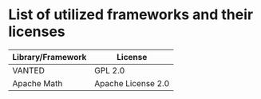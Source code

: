 # List of utilized frameworks and their licenses

Library/Framework | License
------------------|--------
VANTED            | GPL 2.0
Apache Math       | Apache License 2.0
